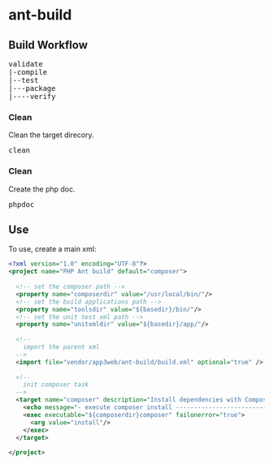# ant-build
## Build Workflow
<pre>
validate
|-compile
|--test
|---package
|----verify
</pre>
### Clean
Clean the target direcory.
<pre>
clean
</pre>
### Clean
Create the php doc.
<pre>
phpdoc
</pre>
## Use
To use, create a main xml:
```xml
<?xml version="1.0" encoding="UTF-8"?>
<project name="PHP Ant build" default="composer">
  
  <!-- set the composer path -->
  <property name="composerdir" value="/usr/local/bin/"/>
  <!-- set the build applications path -->
  <property name="toolsdir" value="${basedir}/bin/"/>       
  <!-- set the unit test xml path -->
  <property name="unitxmldir" value="${basedir}/app/"/>       
  
  <!-- 
    import the parent xml 
  -->
  <import file="vendor/app3web/ant-build/build.xml" optional="true" />
  
  <!-- 
    init composer task
  -->
  <target name="composer" description="Install dependencies with Composer">
    <echo message="- execute composer install ---------------------------------------"/>        
    <exec executable="${composerdir}composer" failonerror="true">
      <arg value="install"/>
    </exec>
  </target>   
      
</project>
```
